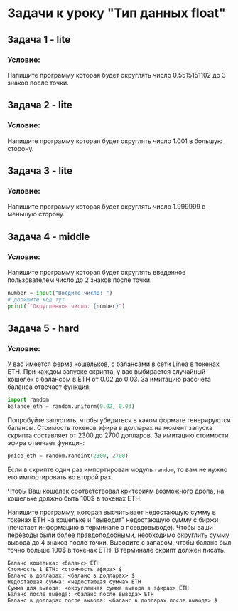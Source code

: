 # Задачи к уроку "Тип данных float"
## Задача 1 - lite
### Условие:
Напишите программу которая будет округлять число 0.5515151102 до 3 знаков после точки.

## Задача 2 - lite
### Условие:
Напишите программу которая будет округлять число 1.001 в большую сторону.

## Задача 3 - lite
### Условие:
Напишите программу которая будет округлять число 1.999999 в меньшую сторону.

## Задача 4 - middle
### Условие:
Напишите программу которая будет округлять введенное пользователем число до 2 знаков после точки.
```python
number = input("Введите число: ")
# допишите код тут
print(f"Округленное число: {number}")
```

## Задача 5 - hard
### Условие:

У вас имеется ферма кошельков, с балансами в сети Linea в токенах ETH.
При каждом запуске скрипта, у вас выбирается случайный кошелек с балансом в ETH от 0.02 до 0.03.
За имитацию рассчета баланса отвечает функция:
```python
import random
balance_eth = random.uniform(0.02, 0.03)
```
Попробуйте запустить, чтобы убедиться в каком формате генерируются балансы.
Стоимость токенов эфира в долларах на момент запуска скрипта составляет от 2300 до 2700 долларов.
За имитацию стоимости эфира отвечает функция:
```python
price_eth = random.randint(2300, 2700)
```
Если в скрипте один раз импортирован модуль `random`, то вам не нужно его импортировать во второй раз.

Чтобы Ваш кошелек соответствовал критериям возможного дропа, на кошельке должно быть 100$ в токенах ETH.

Напишите программу, которая высчитывает недостающую сумму в токенах ETH на кошельке и "выводит" недостающую сумму с биржи (печатает информацию в терминале о псевдовыводе).
Чтобы ваши переводы были более правдоподобными, необходимо округлить сумму вывода до 4 знаков после точки.
Выводите с запасом, чтобы баланс был точно больше 100$ в токенах ETH.
В терминале скрипт должен писать.
```text
Баланс кошелька: <баланс> ETH
Стоимость 1 ETH: <стоимость эфира> $
Баланс в долларах: <баланс в долларах> $
Недостающая сумма: <недостающая сумма> ETH
Сумма для вывода: <округленная сумма вывода в эфирах> ETH
Баланс после вывода: <баланс после вывода> ETH
Баланс в долларах после вывода: <баланс в долларах после вывода> $
```






